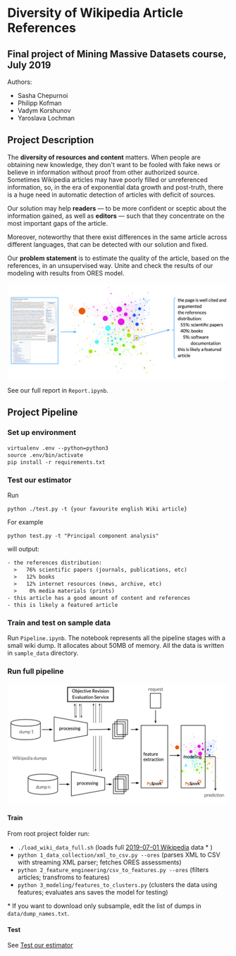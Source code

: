 # Diversity of Wikipedia Article References
## Final project of Mining Massive Datasets course, July 2019

Authors:

* Sasha Chepurnoi
* Philipp Kofman
* Vadym Korshunov
* Yaroslava Lochman

## Project Description

The **diversity of resources and content** matters. When people are obtaining new knowledge, they don't want to be fooled with fake news or believe in information without proof from other authorized source. Sometimes Wikipedia articles may have poorly filled or unreferenced information, so, in the era of exponential data growth and post-truth, there is a huge need in automatic detection of articles with deficit of sources.

Our solution may help **readers** — to be more confident or sceptic about the information gained, as well as **editors** — such that they concentrate on the most important gaps of the article.

Moreover, noteworthy that there exist differences in the same article across different languages, that can be detected with our solution and fixed.

Our **problem statement** is to estimate the quality of the article, based on the references, in an unsupervised way. Unite and check the results of our modeling with results from ORES model.

<img src="assets/clusters_w.png"/>

See our full report in `Report.ipynb`.

## Project Pipeline

### Set up environment

```
virtualenv .env --python=python3
source .env/bin/activate
pip install -r requirements.txt
```

### Test our estimator
Run 
```
python ./test.py -t {your favourite english Wiki article}
```

For example
```
python test.py -t "Principal component analysis"
```
will output:
```
- the references distribution:
  >   76% scientific papers (journals, publications, etc)
  >   12% books
  >   12% internet resources (news, archive, etc)
  >    0% media materials (prints)
- this article has a good amount of content and references
- this is likely a featured article
```

### Train and test on sample data
Run `Pipeline.ipynb`.
The notebook represents all the pipeline stages with a small wiki dump. It allocates about 50MB of memory. All the data is written in `sample_data` directory. 

### Run full pipeline

<img src="assets/pipeline_w.png"/>

#### Train
From root project folder run:

- `./load_wiki_data_full.sh` (loads full [2019-07-01 Wikipedia](https://dumps.wikimedia.org/enwiki/20190701/) data * )
- `python 1_data_collection/xml_to_csv.py --ores` (parses XML to CSV with streaming XML parser; fetches ORES assessments)
- `python 2_feature_engineering/csv_to_features.py --ores` (filters articles; transfroms to features)
- `python 3_modeling/features_to_clusters.py` (clusters the data using features; evaluates ans saves the model for testing)

\* If you want to download only subsample, edit the list of dumps in `data/dump_names.txt`.

#### Test
See [Test our estimator](#test-our-estimator)
